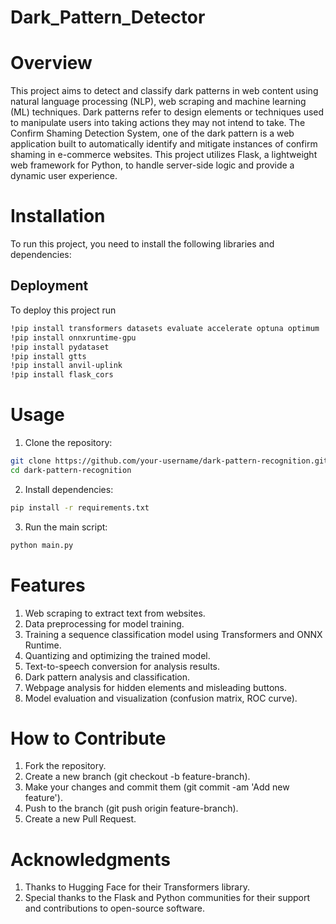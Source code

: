 
# Dark_Pattern_Detector

# Overview
This project aims to detect and classify dark patterns in web content using natural language processing (NLP), web scraping and machine learning (ML) techniques. Dark patterns refer to design elements or techniques used to manipulate users into taking actions they may not intend to take. The Confirm Shaming Detection System, one of the dark pattern is a web application built to automatically identify and mitigate instances of confirm shaming in e-commerce websites. This project utilizes Flask, a lightweight web framework for Python, to handle server-side logic and provide a dynamic user experience.

# Installation
To run this project, you need to install the following libraries and dependencies:




## Deployment

To deploy this project run

```bash
!pip install transformers datasets evaluate accelerate optuna optimum
!pip install onnxruntime-gpu
!pip install pydataset
!pip install gtts
!pip install anvil-uplink
!pip install flask_cors

```
# Usage

1. Clone the repository: 
```bash 
git clone https://github.com/your-username/dark-pattern-recognition.git
cd dark-pattern-recognition
```

2. Install dependencies:
```bash 
pip install -r requirements.txt
```

3. Run the main script:
```bash
python main.py
```

# Features

1. Web scraping to extract text from websites.
2. Data preprocessing for model training.
3. Training a sequence classification model using Transformers and ONNX Runtime.
4. Quantizing and optimizing the trained model.
5. Text-to-speech conversion for analysis results.
6. Dark pattern analysis and classification.
7. Webpage analysis for hidden elements and misleading buttons.
8. Model evaluation and visualization (confusion matrix, ROC curve).

# How to Contribute
1. Fork the repository.
2. Create a new branch (git checkout -b feature-branch).
3. Make your changes and commit them (git commit -am 'Add new feature').
4. Push to the branch (git push origin feature-branch).
5. Create a new Pull Request.

# Acknowledgments
1. Thanks to Hugging Face for their Transformers library.
2. Special thanks to the Flask and Python communities for their support and contributions to open-source software.